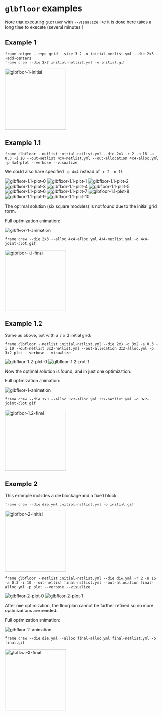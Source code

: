 # `glbfloor` examples

Note that executing `glbfloor` with `--visualize` like it is done here takes a long time to execute
(several minutes)!

## Example 1

```
frame netgen --type grid --size 3 2 -o initial-netlist.yml --die 2x3 --add-centers
frame draw --die 2x3 initial-netlist.yml -o initial.gif
```

<img src="1/initial.gif" alt="glbfloor-1-initial" style="width: 200px;"/>

## Example 1.1

```
frame glbfloor --netlist initial-netlist.yml --die 2x3 -r 2 -n 16 -a 0.3 -i 10 --out-netlist 4x4-netlist.yml --out-allocation 4x4-alloc.yml -p 4x4-plot --verbose --visualize
```

We could also have specified `-g 4x4` instead of `-r 2 -n 16`.

![glbfloor-1.1-plot-0](1/4x4-plot-0.png)
![glbfloor-1.1-plot-1](1/4x4-plot-1.png)
![glbfloor-1.1-plot-2](1/4x4-plot-2.png)
![glbfloor-1.1-plot-3](1/4x4-plot-3.png)
![glbfloor-1.1-plot-4](1/4x4-plot-4.png)
![glbfloor-1.1-plot-5](1/4x4-plot-5.png)
![glbfloor-1.1-plot-6](1/4x4-plot-6.png)
![glbfloor-1.1-plot-7](1/4x4-plot-7.png)
![glbfloor-1.1-plot-8](1/4x4-plot-8.png)
![glbfloor-1.1-plot-9](1/4x4-plot-9.png)
![glbfloor-1.1-plot-10](1/4x4-plot-10.png)

The optimal solution (six square modules) is not found due to the initial grid form.

Full optimization animation:

![glbfloor-1-animation](1/4x4-plot.gif)

```
frame draw --die 2x3 --alloc 4x4-alloc.yml 4x4-netlist.yml -o 4x4-joint-plot.gif
```

<img src="1/4x4-joint-plot.gif" alt="glbfloor-1.1-final" style="width: 200px;"/>


## Example 1.2

Same as above, but with a 3 x 2 initial grid:

```
frame glbfloor --netlist initial-netlist.yml --die 2x3 -g 3x2 -a 0.3 -i 10 --out-netlist 3x2-netlist.yml --out-allocation 3x2-alloc.yml -p 3x2-plot --verbose --visualize
```

![glbfloor-1.2-plot-0](1/3x2-plot-0.png)
![glbfloor-1.2-plot-1](1/3x2-plot-1.png)

Now the optimal solution is found, and in just one optimization.

Full optimization animation:

![glbfloor-1-animation](1/3x2-plot.gif)

```
frame draw --die 2x3 --alloc 3x2-alloc.yml 3x2-netlist.yml -o 3x2-joint-plot.gif
```

<img src="1/3x2-joint-plot.gif" alt="glbfloor-1.2-final" style="width: 200px;"/>


## Example 2

This example includes a die blockage and a fixed block.

```
frame draw --die die.yml initial-netlist.yml -o initial.gif
```

<img src="2/initial.gif" alt="glbfloor-2-initial" style="width: 200px;"/>

```
frame glbfloor --netlist initial-netlist.yml --die die.yml -r 2 -n 16 -a 0.3 -i 10 --out-netlist final-netlist.yml --out-allocation final-alloc.yml -p plot --verbose --visualize
```

![glbfloor-2-plot-0](2/plot-0.png)
![glbfloor-2-plot-1](2/plot-1.png)

After one optimization, the floorplan cannot be further refined so no more optimizations are needed.

Full optimization animation:

![glbfloor-2-animation](2/plot.gif)

```
frame draw --die die.yml --alloc final-alloc.yml final-netlist.yml -o final.gif
```

<img src="2/final.gif" alt="glbfloor-2-final" style="width: 200px;"/>
